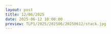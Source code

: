 ```yaml
---
layout: post
title: 12/06/2025
date: 2025-06-12 10:00:00
preview: TLP1/2025/202506/20250612/stack.jpg
---
```

